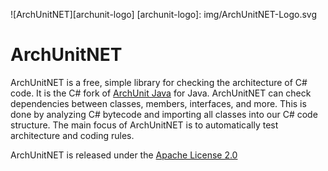 ![ArchUnitNET][archunit-logo]
[archunit-logo]: img/ArchUnitNET-Logo.svg

# ArchUnitNET

ArchUnitNET is a free, simple library for checking the architecture of C# code. It is the C# fork of [ArchUnit Java](https://www.archunit.org/) for Java. ArchUnitNET can check dependencies between
classes, members, interfaces, and more. This is done by analyzing C# bytecode and importing all classes into our C# code
structure. The main focus of ArchUnitNET is to automatically test architecture and coding rules.

ArchUnitNET is released under the [Apache License 2.0](license.md)
